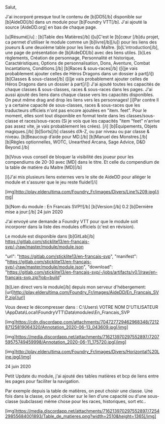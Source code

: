 Salut,

J'ai incorporé presque tout le contenu de [b]DD5[/b] disponible sur [b]AideDD[/b] dans un module pour [b]Foundry VTT[/b].
J'ai ajouté la source [AideDD.org] en bas de chaque page.

[u]Résumé[/u] :
[b]Table des Matières[/b] ([u]C'est le [b]cœur [/b]du projet, ca permet d'utiliser le module comme un [b]livre[/b][/u]) pour les liens des joueurs & une deuxième table pour les liens du Maître.
[b]L'introduction[/b], une page de présentation de [b]AideDD[/b] avec des liens utiles.
[b]Les règlements, Création de personnage, Personnalité et historique, Caractéristiques, Options de personnalisation, Dons, Aventure, Combat Incantations, Conditions.[/b]
[b]Races & sous-races[/b] ([i]je vais probablement ajouter celles de Héros Dragons dans un dossier à part[/i])
[b]Classes & sous-classe[/b] ([i]je vais probablement ajouter celles de Héros Dragons dans un dossier à part[/i])
J'ai ajouté toutes les capacités de chaque classes & sous-classes, races & sous-races dans les pages.
J'ai aussi ajouté des liens dans chaque classe vers les capacités disponibles.
On peut même drag and drop les liens vers les personnages!
[i]Par contre Il y a certaine capacité de sous-classes, races & sous-races que les traducteurs officiels n'ont pas encore ajoutées en "item. feet".
Pour le moment, elles sont tout disponible en format texte dans les classes/sous-classe et races/sous-races (Si je vois que les capacités "item "feet" n'arrive pas assez vite, je vais probablement les crées). [/i]
[b]Équipements, Objets magiques.[/b]
[b]Sorts[/b] classés d’A-Z, ou par niveau ou par classe & niveau.
[b]Beaucoup d’aide pour MD.[/b]
[b]Manuel des Monstres.[/b]
[b]Règles optionnelles, WOTC, Unearthed Arcana, Sage Advice, D&D Beyond.[/b]

[b]Vous vous conseil de bloquer la visibilité des joueur pour les compendiums de 20-30 avec [MD] dans le titre.
Et celle du compendium de la table de matière du Maitre [MD][/b]

[i]J'ai mis plusieurs liens externes vers le site de AideDD pour alléger le module et s'assurer que le jeu reste fluide![/i]

[img]http://play.elderultima.com/Foundry_Fr/images/Divers/Line%209.jpg[/img]

[b]Nom du module : En Francais SVP!![/b]
[b]Version:[/b] 0.2
[b]Dernière mise a jour:[/b] 24 juin 2020

J'ai envoyé une demande a Foundry VTT pour que le module soit incorporer dans la liste des modules officiels (c'est en révision).

Le module est disponible dans [b]GitLab[/b]
https://gitlab.com/sticklite13/en-francais-svp/-/raw/master/module/module.json

"url": "https://gitlab.com/sticklite13/en-francais-svp", "manifest": "https://gitlab.com/sticklite13/en-francais-svp/-/raw/master/module/module.json", "download": "https://gitlab.com/sticklite13/en-francais-svp/-/jobs/artifacts/v0.1/raw/en-francais-svp.zip?job=build"

[b]Lien direct vers le module[/b] depuis mon serveur d'hébergement:
[url]http://play.elderultima.com/Foundry_Fr/images/AideDD/En_Francais_SVP.zip[/url]

Vous devez le décompresser dans :
C:\Users\ VOTRE NOM D'UTILISATEUR \AppData\Local\FoundryVTT\Data\modules\En_Francais_SVP

[img]https://cdn.discordapp.com/attachments/704727729462968348/721287125819064320/Annotation_2020-06-13_043609.jpg[/img]

[img]https://media.discordapp.net/attachments/716213970297552897/720759575749459998/Annotation_2020-06-11_175720.jpg[/img]

[img]http://play.elderultima.com/Foundry_Fr/images/Divers/Horizontal%20Line.jpg[/img]

24 juin 2020

Petit Update du module, j'ai ajouté des tables matières et bcp de liens entre les pages pour faciliter la navigation.

Par exemple depuis la table de matières, on peut choisir une classe. Une fois dans la classe, on peut clicker sur le lien d'une capacité ou d'une sous-classe (subclasse) même chose pour les races, historiques, sort etc..

[img]https://media.discordapp.net/attachments/716213970297552897/725429855684001893/Table_de_matieres.png?width=2510&height=1365[/img]